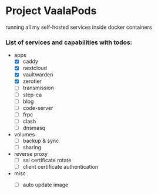 # Project VaalaPods
running all my self-hosted services inside docker containers

### List of services and capabilities with todos:
- apps
  - [x] caddy
  - [x] nextcloud
  - [x] vaultwarden
  - [x] zerotier
  - [ ] transmission
  - [ ] step-ca
  - [ ] blog
  - [ ] code-server
  - [ ] frpc
  - [ ] clash
  - [ ] dnsmasq
- volumes
  - [ ] backup & sync
  - [ ] sharing
- reverse proxy
  - [ ] ssl certificate rotate
  - [ ] client certificate authentication
- misc
  - [ ] auto update image

